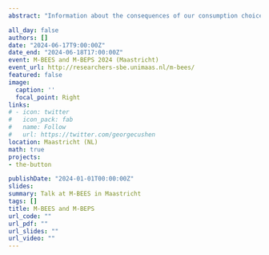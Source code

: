 ```yaml
---
abstract: "Information about the consequences of our consumption choices can be unwelcome, and people sometimes avoid it. We investigate a situation where one person possesses information that is inconvenient for another, and study why and when they decide to transmit that information. We introduce a simple and portable experimental game to analyze transmission of inconvenient information. In this game, a Sender can inform a Receiver at a small cost about a negative externality associated with a tempting and profitable action for the Receiver. The results from our online experiment (N = 1,512) show that Senders transmit more information for large negative externalities. Sender’s decisions are largely driven by their own preferences for information. However, some Senders take the Receiver’s feelings into account, by transmitting evidence of positive externalities or by suppressing negative information upon the Receiver’s request. Understanding the decision to share inconvenient information matters, as it will affect the personal and political will to address important externalities and can inform strategies to encourage the transmission of inconvenient information within organizations.."

all_day: false
authors: []
date: "2024-06-17T9:00:00Z"
date_end: "2024-06-18T17:00:00Z"
event: M-BEES and M-BEPS 2024 (Maastricht)
event_url: http://researchers-sbe.unimaas.nl/m-bees/
featured: false
image:
  caption: ''
  focal_point: Right
links:
# - icon: twitter
#   icon_pack: fab
#   name: Follow
#   url: https://twitter.com/georgecushen
location: Maastricht (NL)
math: true
projects:
- the-button

publishDate: "2024-01-01T00:00:00Z"
slides: 
summary: Talk at M-BEES in Maastricht
tags: []
title: M-BEES and M-BEPS
url_code: ""
url_pdf: ""
url_slides: ""
url_video: ""
---
```

